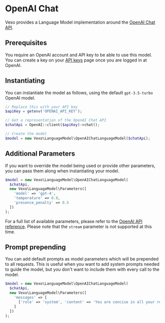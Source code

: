 # OpenAI Chat

Vexo provides a Language Model implementation around the [OpenAI Chat API](https://platform.openai.com/docs/api-reference/chat).

## Prerequisites

You require an OpenAI account and API key to be able to use this model. You can create a key on your [API keys](https://platform.openai.com/account/api-keys) page once you are logged in at OpenAI.

## Instantiating

You can instantiate the model as follows, using the default `gpt-3.5-turbo` OpenAI model.

```php
// Replace this with your API key
$apiKey = getenv('OPENAI_API_KEY');

// Get a representation of the OpenAI Chat API
$chatApi = OpenAI::client($apiKey)->chat();

// Create the model
$model = new Vexo\LanguageModel\OpenAIChatLanguageModel($chatApi);
```

## Additional Parameters

If you want to override the model being used or provide other parameters, you can pass them along when instantiating your model.

```php
$model = new Vexo\LanguageModel\OpenAIChatLanguageModel(
  $chatApi,
  new Vexo\LanguageModel\Parameters([
    'model' => 'gpt-4',
    'temperature' => 0.8,
    'presence_penalty' => 0.5
  ])
);
```

For a full list of available parameters, please refer to the [OpenAI API reference](https://platform.openai.com/docs/api-reference/chat/create). Please note that the `stream` parameter is not supported at this time.

## Prompt prepending

You can add default prompts as model parameters which will be prepended to all requests. This is useful when you want to add system prompts needed to guide the model, but you don't want to include them with every call to the model.&#x20;

```php
$model = new Vexo\LanguageModel\OpenAIChatLanguageModel(
  $chatApi,
  new Vexo\LanguageModel\Parameters([
    'messages' => [
      ['role' => 'system', 'content' => 'You are concise in all your responses']
    ]
  ])
);
```

